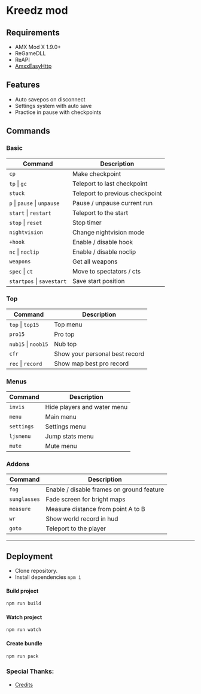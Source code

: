 # Kreedz mod

## Requirements
- AMX Mod X 1.9.0+
- ReGameDLL
- ReAPI
- [AmxxEasyHttp](https://github.com/Next21Team/AmxxEasyHttp/releases)

## Features
- Auto savepos on disconnect
- Settings system with auto save
- Practice in pause with checkpoints

## Commands
### Basic
| Command  | Description |
| --- | --- |
| `cp` | Make checkpoint |
| `tp` \| `gc` | Teleport to last checkpoint |
| `stuck` | Teleport to previous checkpoint |
| `p` \| `pause` \| `unpause` | Pause / unpause current run |
| `start` \| `restart` | Teleport to the start |
| `stop` \| `reset` | Stop timer |
| `nightvision` | Change nightvision mode |
| `+hook` | Enable / disable hook |
| `nc` \| `noclip` | Enable / disable noclip |
| `weapons` | Get all weapons |
| `spec` \| `ct` | Move to spectators / cts |
| `startpos` \| `savestart` | Save start position |

### Top
| Command  | Description |
| --- | --- |
| `top` \| `top15` | Top menu |
| `pro15` | Pro top |
| `nub15` \| `noob15` | Nub top |
| `cfr` | Show your personal best record |
| `rec` \| `record` | Show map best pro record |

### Menus
| Command  | Description |
| --- | --- |
| `invis` | Hide players and water menu |
| `menu` | Main menu |
| `settings` | Settings menu |
| `ljsmenu` | Jump stats menu |
| `mute` | Mute menu |

### Addons
| Command  | Description |
| --- | --- |
| `fog` | Enable / disable frames on ground feature |
| `sunglasses` | Fade screen for bright maps |
| `measure` | Measure distance from point A to B |
| `wr` | Show world record in hud |
| `goto` | Teleport to the player |
---

## Deployment
- Clone repository.
- Install dependencies `npm i`

#### Build project

```bash
npm run build
```

#### Watch project

```bash
npm run watch
```

#### Create bundle

```bash
npm run pack
```

### Special Thanks:
- [Credits](./CREDITS.md)
